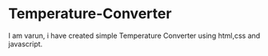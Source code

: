 # Temperature-Converter
I am varun, i have created simple Temperature Converter using html,css and javascript.

